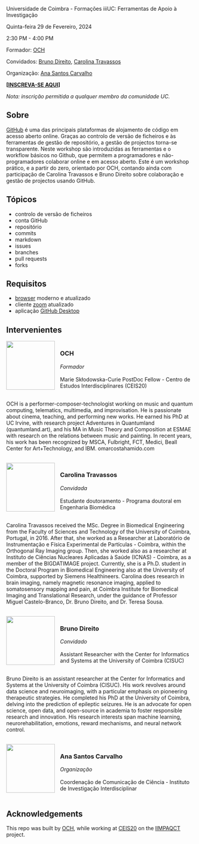 Universidade de Coimbra - Formações iiiUC: Ferramentas de Apoio à Investigação

Quinta-feira 29 de Fevereiro, 2024

2:30 PM - 4:00 PM

Formador: [OCH](#OCH)

Convidados: [Bruno Direito](#Bruno), [Carolina Travassos](#Carolina)

Organização: [Ana Santos Carvalho](#Ana)

**[[INSCREVA-SE AQUI](https://www.uc.pt/iii/ensino/formacoes-iiiuc/)]**

_Nota: inscrição permitida a qualquer membro da comunidade UC._

## Sobre
[GitHub](https://github.com/) é uma das principais plataformas de alojamento de código em acesso aberto online. Graças ao controlo de versão de ficheiros e às ferramentas de gestão de repositório, a gestão de projectos torna-se transparente. Neste workshop são introduzidas as ferramentas e o workflow básicos no Github, que permitem a programadores e não-programadores colaborar online e em acesso aberto. Este é um workshop prático, e a partir do zero, orientado por OCH, contando ainda com participação de Carolina Travassos e Bruno Direito sobre colaboração e gestão de projectos usando GitHub.

## Tópicos
- controlo de versão de ficheiros
- conta GitHub
- repositório
- commits
- markdown
- issues
- branches
- pull requests
- forks

## Requisitos
- [browser](https://docs.github.com/en/get-started/using-github/supported-browsers) moderno e atualizado
- cliente [zoom](https://zoom.us/pt/download) atualizado
- aplicação [GitHub Desktop](https://desktop.github.com/)

## Intervenientes
<div style="overflow: auto;margin-bottom: 16px;">
<a href="https://github.com/omarcostahamido"><img src="https://avatars.githubusercontent.com/u/18335360" width="130" style="float: left; margin-right: 1em;"></a>
<h3 id="OCH">OCH</h3><i>Formador</i><br><br>Marie Skłodowska-Curie PostDoc Fellow - Centro de Estudos Interdisciplinares (CEIS20)<br><br>

OCH is a performer-composer-technologist working on music and quantum computing, telematics, multimedia, and improvisation. He is passionate about cinema, teaching, and performing new works. He earned his PhD at UC Irvine, with research project Adventures in Quantumland (quantumland.art), and his MA in Music Theory and Composition at ESMAE with research on the relations between music and painting. In recent years, his work has been recognized by MSCA, Fulbright, FCT, Medici, Beall Center for Art+Technology, and IBM. omarcostahamido.com
</div>

<div style="overflow: auto;margin-bottom: 16px;">
<a href="https://github.com/carolinatravassos"><img src="https://avatars.githubusercontent.com/u/16227026" width="130" style="float: left; margin-right: 1em;"></a>
<h3 id="Carolina">Carolina Travassos</h3><i>Convidada</i><br><br>Estudante doutoramento - Programa doutoral em Engenharia Biomédica<br><br>

Carolina Travassos received the MSc. Degree in Biomedical Engineering from the Faculty of Sciences and Technology of the University of Coimbra, Portugal, in 2016. After that, she worked as a Researcher at Laboratório de Instrumentação e Física Experimental de Partículas - Coimbra, within the Orthogonal Ray Imaging group. Then, she worked also as a researcher at Instituto de Ciências Nucleares Aplicadas à Saúde (ICNAS) - Coimbra, as a member of the BIGDATIMAGE project. Currently, she is a Ph.D. student in the Doctoral Program in Biomedical Engineering also at the University of Coimbra, supported by Siemens Healthineers. Carolina does research in brain imaging, namely magnetic resonance imaging, applied to somatosensory mapping and pain, at Coimbra Institute for Biomedical Imaging and Translational Research, under the guidance of Professor Miguel Castelo-Branco, Dr. Bruno Direito, and Dr. Teresa Sousa.
</div>

<div style="overflow: auto;margin-bottom: 16px;">
<a href="https://github.com/brunodireito"><img src="https://avatars.githubusercontent.com/u/3036523" width="130" style="float: left; margin-right: 1em;"></a>
<h3 id="Bruno">Bruno Direito</h3><i>Convidado</i><br><br>Assistant Researcher with the Center for Informatics and Systems at the University of Coimbra (CISUC)<br><br>

Bruno Direito is an assistant researcher at the Center for Informatics and Systems at the University of Coimbra (CISUC). His work revolves around data science and neuroimaging, with a particular emphasis on pioneering therapeutic strategies. He completed his PhD at the University of Coimbra, delving into the prediction of epileptic seizures. He is an advocate for open science, open data, and open-source in academia to foster responsible research and innovation. His research interests span machine learning, neurorehabilitation, emotions, reward mechanisms, and neural network control.
</div>

<div style="overflow: auto;margin-bottom: 16px;">
<a href="https://github.com/anasantoscarvalho"><img src="https://avatars.githubusercontent.com/u/158162952" width="130" style="float: left; margin-right: 1em;"></a>
<h3 id="Ana">Ana Santos Carvalho</h3><i>Organização</i><br><br>Coordenação de Comunicação de Ciência - Instituto de Investigação Interdisciplinar<br><br>
</div>


## Acknowledgements
This repo was built by [OCH](https://omarcostahamido.com), while working at [CEIS20](https://www.uc.pt/ceis20) on the [IIMPAQCT](https://cordis.europa.eu/project/id/101109258) project.

<script defer src="links.js"></script>
